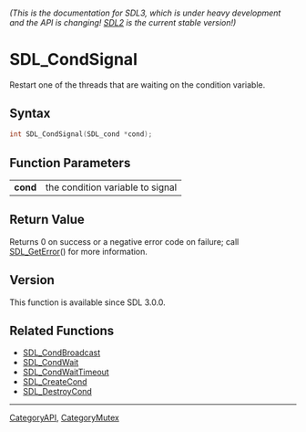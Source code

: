 ###### (This is the documentation for SDL3, which is under heavy development and the API is changing! [SDL2](https://wiki.libsdl.org/SDL2/) is the current stable version!)
# SDL_CondSignal

Restart one of the threads that are waiting on the condition variable.

## Syntax

```c
int SDL_CondSignal(SDL_cond *cond);

```

## Function Parameters

|              |                                  |
| ------------ | -------------------------------- |
| **cond**     | the condition variable to signal |

## Return Value

Returns 0 on success or a negative error code on failure; call
[SDL_GetError](SDL_GetError.md)() for more information.

## Version

This function is available since SDL 3.0.0.

## Related Functions

* [SDL_CondBroadcast](SDL_CondBroadcast.md)
* [SDL_CondWait](SDL_CondWait.md)
* [SDL_CondWaitTimeout](SDL_CondWaitTimeout.md)
* [SDL_CreateCond](SDL_CreateCond.md)
* [SDL_DestroyCond](SDL_DestroyCond.md)

----
[CategoryAPI](CategoryAPI.md), [CategoryMutex](CategoryMutex.md)
